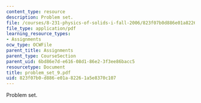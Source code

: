 ```yaml
---
content_type: resource
description: Problem set.
file: /courses/8-231-physics-of-solids-i-fall-2006/823f07b0d886e01a82261a5e8370c107_problem_set_9.pdf
file_type: application/pdf
learning_resource_types:
- Assignments
ocw_type: OCWFile
parent_title: Assignments
parent_type: CourseSection
parent_uid: 6bd86e7d-e616-08d1-86e2-3f3ee86bacc5
resourcetype: Document
title: problem_set_9.pdf
uid: 823f07b0-d886-e01a-8226-1a5e8370c107
---
```

Problem set.

